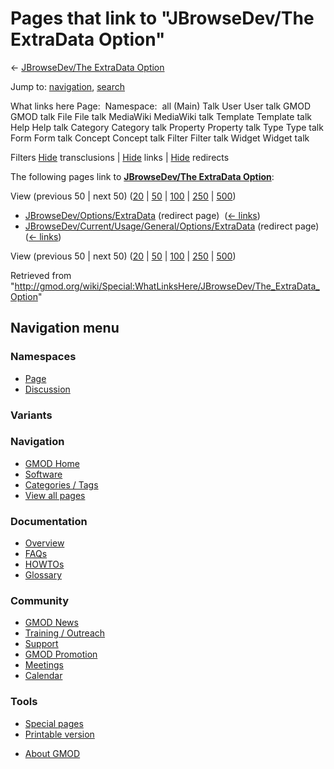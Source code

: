 <div id="mw-page-base" class="noprint">

</div>

<div id="mw-head-base" class="noprint">

</div>

<div id="content" class="mw-body" role="main">

<span id="top"></span>

<div id="mw-js-message" style="display:none;">

</div>



# <span dir="auto">Pages that link to "JBrowseDev/The ExtraData Option"</span>

<div id="bodyContent">

<div id="contentSub">

← [JBrowseDev/The ExtraData
Option](/wiki/JBrowseDev/The_ExtraData_Option "JBrowseDev/The ExtraData Option")

</div>

<div id="jump-to-nav" class="mw-jump">

Jump to: [navigation](#mw-navigation), [search](#p-search)

</div>

<div id="mw-content-text">

What links here Page:  Namespace:  all (Main) Talk User User talk GMOD
GMOD talk File File talk MediaWiki MediaWiki talk Template Template talk
Help Help talk Category Category talk Property Property talk Type Type
talk Form Form talk Concept Concept talk Filter Filter talk Widget
Widget talk

Filters
[Hide](/mediawiki/index.php?title=Special:WhatLinksHere/JBrowseDev/The_ExtraData_Option&hidetrans=1 "Special:WhatLinksHere/JBrowseDev/The ExtraData Option")
transclusions \|
[Hide](/mediawiki/index.php?title=Special:WhatLinksHere/JBrowseDev/The_ExtraData_Option&hidelinks=1 "Special:WhatLinksHere/JBrowseDev/The ExtraData Option")
links \|
[Hide](/mediawiki/index.php?title=Special:WhatLinksHere/JBrowseDev/The_ExtraData_Option&hideredirs=1 "Special:WhatLinksHere/JBrowseDev/The ExtraData Option")
redirects

The following pages link to **[JBrowseDev/The ExtraData
Option](/wiki/JBrowseDev/The_ExtraData_Option "JBrowseDev/The ExtraData Option")**:

View (previous 50 \| next 50)
([20](/mediawiki/index.php?title=Special:WhatLinksHere/JBrowseDev/The_ExtraData_Option&limit=20 "Special:WhatLinksHere/JBrowseDev/The ExtraData Option")
\|
[50](/mediawiki/index.php?title=Special:WhatLinksHere/JBrowseDev/The_ExtraData_Option&limit=50 "Special:WhatLinksHere/JBrowseDev/The ExtraData Option")
\|
[100](/mediawiki/index.php?title=Special:WhatLinksHere/JBrowseDev/The_ExtraData_Option&limit=100 "Special:WhatLinksHere/JBrowseDev/The ExtraData Option")
\|
[250](/mediawiki/index.php?title=Special:WhatLinksHere/JBrowseDev/The_ExtraData_Option&limit=250 "Special:WhatLinksHere/JBrowseDev/The ExtraData Option")
\|
[500](/mediawiki/index.php?title=Special:WhatLinksHere/JBrowseDev/The_ExtraData_Option&limit=500 "Special:WhatLinksHere/JBrowseDev/The ExtraData Option"))

- [JBrowseDev/Options/ExtraData](/mediawiki/index.php?title=JBrowseDev/Options/ExtraData&redirect=no "JBrowseDev/Options/ExtraData")
  (redirect page) ‎ <span class="mw-whatlinkshere-tools">([←
  links](/mediawiki/index.php?title=Special:WhatLinksHere&target=JBrowseDev%2FOptions%2FExtraData "Special:WhatLinksHere"))</span>
- [JBrowseDev/Current/Usage/General/Options/ExtraData](/mediawiki/index.php?title=JBrowseDev/Current/Usage/General/Options/ExtraData&redirect=no "JBrowseDev/Current/Usage/General/Options/ExtraData")
  (redirect page) ‎ <span class="mw-whatlinkshere-tools">([←
  links](/mediawiki/index.php?title=Special:WhatLinksHere&target=JBrowseDev%2FCurrent%2FUsage%2FGeneral%2FOptions%2FExtraData "Special:WhatLinksHere"))</span>

View (previous 50 \| next 50)
([20](/mediawiki/index.php?title=Special:WhatLinksHere/JBrowseDev/The_ExtraData_Option&limit=20 "Special:WhatLinksHere/JBrowseDev/The ExtraData Option")
\|
[50](/mediawiki/index.php?title=Special:WhatLinksHere/JBrowseDev/The_ExtraData_Option&limit=50 "Special:WhatLinksHere/JBrowseDev/The ExtraData Option")
\|
[100](/mediawiki/index.php?title=Special:WhatLinksHere/JBrowseDev/The_ExtraData_Option&limit=100 "Special:WhatLinksHere/JBrowseDev/The ExtraData Option")
\|
[250](/mediawiki/index.php?title=Special:WhatLinksHere/JBrowseDev/The_ExtraData_Option&limit=250 "Special:WhatLinksHere/JBrowseDev/The ExtraData Option")
\|
[500](/mediawiki/index.php?title=Special:WhatLinksHere/JBrowseDev/The_ExtraData_Option&limit=500 "Special:WhatLinksHere/JBrowseDev/The ExtraData Option"))

</div>

<div class="printfooter">

Retrieved from
"<http://gmod.org/wiki/Special:WhatLinksHere/JBrowseDev/The_ExtraData_Option>"

</div>

<div id="catlinks" class="catlinks catlinks-allhidden">

</div>

<div class="visualClear">

</div>

</div>

</div>

<div id="mw-navigation">

## Navigation menu

<div id="mw-head">



<div id="left-navigation">

<div id="p-namespaces" class="vectorTabs" role="navigation"
aria-labelledby="p-namespaces-label">

### Namespaces

- <span id="ca-nstab-main"><a href="/wiki/JBrowseDev/The_ExtraData_Option" accesskey="c"
  title="View the content page [c]">Page</a></span>
- <span id="ca-talk"><a
  href="/mediawiki/index.php?title=Talk:JBrowseDev/The_ExtraData_Option&amp;action=edit&amp;redlink=1"
  accesskey="t"
  title="Discussion about the content page [t]">Discussion</a></span>

</div>

<div id="p-variants" class="vectorMenu emptyPortlet" role="navigation"
aria-labelledby="p-variants-label">

### 

### Variants[](#)

<div class="menu">

</div>

</div>

</div>

<div id="right-navigation">





</div>



</div>

</div>

</div>

<div id="mw-panel">

<div id="p-logo" role="banner">

<a href="/wiki/Main_Page"
style="background-image: url(http://gmod.org/images/GMOD-cogs.png);"
title="Visit the main page"></a>

</div>

<div id="p-Navigation" class="portal" role="navigation"
aria-labelledby="p-Navigation-label">

### Navigation

<div class="body">

- <span id="n-GMOD-Home">[GMOD Home](/wiki/Main_Page)</span>
- <span id="n-Software">[Software](/wiki/GMOD_Components)</span>
- <span id="n-Categories-.2F-Tags">[Categories /
  Tags](/wiki/Categories)</span>
- <span id="n-View-all-pages">[View all
  pages](/wiki/Special:AllPages)</span>

</div>

</div>

<div id="p-Documentation" class="portal" role="navigation"
aria-labelledby="p-Documentation-label">

### Documentation

<div class="body">

- <span id="n-Overview">[Overview](/wiki/Overview)</span>
- <span id="n-FAQs">[FAQs](/wiki/Category:FAQ)</span>
- <span id="n-HOWTOs">[HOWTOs](/wiki/Category:HOWTO)</span>
- <span id="n-Glossary">[Glossary](/wiki/Glossary)</span>

</div>

</div>

<div id="p-Community" class="portal" role="navigation"
aria-labelledby="p-Community-label">

### Community

<div class="body">

- <span id="n-GMOD-News">[GMOD News](/wiki/GMOD_News)</span>
- <span id="n-Training-.2F-Outreach">[Training /
  Outreach](/wiki/Training_and_Outreach)</span>
- <span id="n-Support">[Support](/wiki/Support)</span>
- <span id="n-GMOD-Promotion">[GMOD
  Promotion](/wiki/GMOD_Promotion)</span>
- <span id="n-Meetings">[Meetings](/wiki/Meetings)</span>
- <span id="n-Calendar">[Calendar](/wiki/Calendar)</span>

</div>

</div>

<div id="p-tb" class="portal" role="navigation"
aria-labelledby="p-tb-label">

### Tools

<div class="body">

- <span id="t-specialpages"><a href="/wiki/Special:SpecialPages" accesskey="q"
  title="A list of all special pages [q]">Special pages</a></span>
- <span id="t-print"><a
  href="/mediawiki/index.php?title=Special:WhatLinksHere/JBrowseDev/The_ExtraData_Option&amp;printable=yes"
  rel="alternate" accesskey="p"
  title="Printable version of this page [p]">Printable version</a></span>

</div>

</div>

</div>

</div>

<div id="footer" role="contentinfo">

- <span id="footer-places-about">[About
  GMOD](/wiki/GMOD:About "GMOD:About")</span>

<!-- -->






</div>
